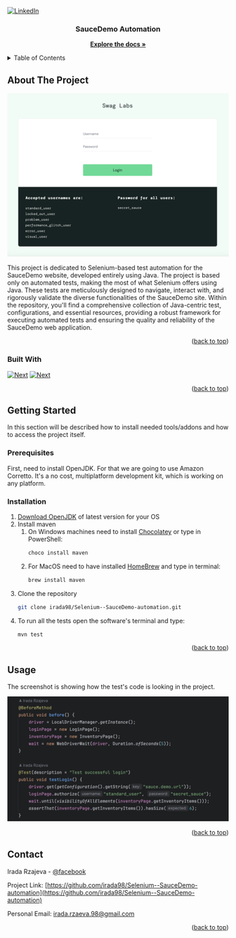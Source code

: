<!-- Improved compatibility of back to top link: See: https://github.com/othneildrew/Best-README-Template/pull/73 -->
<a name="readme-top"></a>
<!--
*** Thanks for checking out the Best-README-Template. If you have a suggestion
*** that would make this better, please fork the repo and create a pull request
*** or simply open an issue with the tag "enhancement".
*** Don't forget to give the project a star!
*** Thanks again! Now go create something AMAZING! :D
-->



<!-- PROJECT SHIELDS -->
<!--
*** I'm using markdown "reference style" links for readability.
*** Reference links are enclosed in brackets [ ] instead of parentheses ( ).
*** See the bottom of this document for the declaration of the reference variables
*** for contributors-url, forks-url, etc. This is an optional, concise syntax you may use.
*** https://www.markdownguide.org/basic-syntax/#reference-style-links
-->

[![LinkedIn][linkedin-shield]][linkedin-url]



<!-- PROJECT LOGO -->

<div>
<h3 align="center">SauceDemo Automation</h3>
  <p align="center">
    <a href="https://github.com/irada98/Selenium--SauceDemo-automation"><strong>Explore the docs »</strong></a>
</div>



<!-- TABLE OF CONTENTS -->
<details>
  <summary>Table of Contents</summary>
  <ol>
    <li>
      <a href="#about-the-project">About The Project</a>
      <ul>
        <li><a href="#built-with">Built With</a></li>
      </ul>
    </li>
    <li>
      <a href="#getting-started">Getting Started</a>
      <ul>
        <li><a href="#prerequisites">Prerequisites</a></li>
        <li><a href="#installation">Installation</a></li>
      </ul>
    </li>
    <li><a href="#usage">Usage</a></li>
    <li><a href="#contact">Contact</a></li>
    <li><a href="#acknowledgments">Acknowledgments</a></li>
  </ol>
</details>



<!-- ABOUT THE PROJECT -->
## About The Project

[![Product Name Screen Shot][product-screenshot]](https://www.saucedemo.com)

This project is dedicated to Selenium-based test automation for the SauceDemo website, 
developed entirely using Java. The project is based only on automated tests,
making the most of what Selenium offers using Java. These tests are meticulously designed 
to navigate, interact with, and rigorously validate the diverse functionalities of the SauceDemo site. Within the 
repository, you'll find a comprehensive collection of Java-centric test, configurations, and essential resources, 
providing a robust framework for executing automated tests and ensuring the quality and reliability of the SauceDemo web application.

<p align="right">(<a href="#readme-top">back to top</a>)</p>



### Built With

[![Next][Java]][Java-url]
[![Next][Selenium]][Selenium-url]

<p align="right">(<a href="#readme-top">back to top</a>)</p>



<!-- GETTING STARTED -->
## Getting Started

In this section will be described how to install needed tools/addons 
and how to access the project itself.


### Prerequisites

First, need to install OpenJDK. For that we are going to use Amazon Corretto. It's 
a no cost, multiplatform development kit, which is working on any platform.


### Installation

1. [Download OpenJDK](https://docs.aws.amazon.com/corretto/latest/corretto-11-ug/downloads-list.html) of latest version for your OS
2. Install maven
   1. On Windows machines need to install [Chocolatey](https://chocolatey.org/install) or type in PowerShell:
      ```sh
      choco install maven
      ```
   2. For MacOS need to have installed [HomeBrew](https://brew.sh) and type in terminal:
      ```sh
      brew install maven
      ```
3. Clone the repository
   ```sh
   git clone irada98/Selenium--SauceDemo-automation.git
   ```
4. To run all the tests open the software's terminal and type:
   ```sh
   mvn test
   ```

<p align="right">(<a href="#readme-top">back to top</a>)</p>



<!-- USAGE EXAMPLES -->
## Usage
The screenshot is showing how the test's code is looking in the project.

![Test-code-screen]

<p align="right">(<a href="#readme-top">back to top</a>)</p>



<!-- CONTACT -->
## Contact

Irada Rzajeva - [@facebook](https://www.facebook.com/irada.rzajeva/)

Project Link: [https://github.com/irada98/Selenium--SauceDemo-automation](https://github.com/irada98/Selenium--SauceDemo-automation)

Personal Email: irada.rzaeva.98@gmail.com

<p align="right">(<a href="#readme-top">back to top</a>)</p>






<!-- MARKDOWN LINKS & IMAGES -->
<!-- https://www.markdownguide.org/basic-syntax/#reference-style-links -->
[linkedin-shield]: https://img.shields.io/badge/-LinkedIn-black.svg?style=for-the-badge&logo=linkedin&colorB=555
[linkedin-url]: https://www.linkedin.com/in/irada-rzajeva-873000257/
[product-screenshot]: images/website-image.png
[Java]: https://img.shields.io/badge/Java-blue
[Java-url]: https://www.java.com/en/
[Selenium]: https://img.shields.io/badge/Selenium-green
[Selenium-url]: https://www.selenium.dev
[Test-code-screen]: images/test-code-example.png

